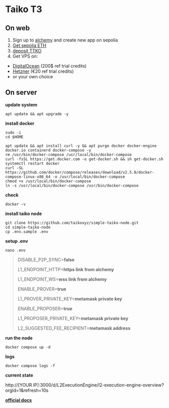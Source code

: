 # Taiko T3
## On web

 1. Sign up to [alchemy](https://www.alchemy.com/) and create new app on sepolia 
 2. [Get sepolia ETH](https://sepoliafaucet.com/)
 3. [deposit TTKO](https://sepolia.etherscan.io/address/0x6375394335f34848b850114b66A49D6F47f2cdA8#writeProxyContract)
 4. Get VPS on:
 - [DigitalOcean](https://m.do.co/c/07d98f258feb) (200$ ref  trial credits)
 - [Hetzner](https://hetzner.cloud/?ref=4acuPUwi16aa) (€⁠20 ref  trial credits)
 - or your own choice

## On server


**update system**

    apt update && apt upgrade -y
**install docker**

    sudo -i
    cd $HOME
    
    apt update && apt install curl -y && apt purge docker docker-engine docker.io containerd docker-compose -y
    rm /usr/bin/docker-compose /usr/local/bin/docker-compose
    curl -fsSL https://get.docker.com -o get-docker.sh && sh get-docker.sh
    systemctl restart docker
    curl -SL https://github.com/docker/compose/releases/download/v2.5.0/docker-compose-linux-x86_64 -o /usr/local/bin/docker-compose
    chmod +x /usr/local/bin/docker-compose
    ln -s /usr/local/bin/docker-compose /usr/bin/docker-compose
**check**

    docker -v

**install taiko node**
```
git clone https://github.com/taikoxyz/simple-taiko-node.git
cd simple-taiko-node
cp .env.sample .env
```
**setup .env**
```
nano .env
```
> DISABLE_P2P_SYNC=**false**
> 
> L1_ENDPOINT_HTTP=**https link from alchemy**
> 
> L1_ENDPOINT_WS=**wss link from alchemy**
> 
> ENABLE_PROVER=**true**
> 
> L1_PROVER_PRIVATE_KEY=**metamask private key**
> 
> ENABLE_PROPOSER=**true**
> 
> L1_PROPOSER_PRIVATE_KEY=**metamask private key**
> 
> L2_SUGGESTED_FEE_RECIPIENT=**metamask address**

**run the node**
```
docker compose up -d

```
**logs** 
```
docker compose logs -f

```
**current state**

http://[YOUR IP]:3000/d/L2ExecutionEngine/l2-execution-engine-overview?orgId=1&refresh=10s

**[official docs](https://taiko.xyz/docs/guides/)**
